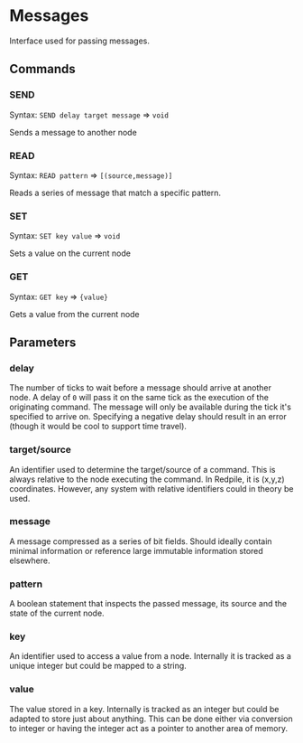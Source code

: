 Messages
========

Interface used for passing messages.

Commands
--------

### SEND

Syntax: `SEND delay target message` => `void`

Sends a message to another node

### READ

Syntax: `READ pattern` => `[(source,message)]`

Reads a series of message that match a specific pattern.

### SET

Syntax: `SET key value` => `void`

Sets a value on the current node

### GET

Syntax: `GET key` => `{value}`

Gets a value from the current node

Parameters
----------

### delay

The number of ticks to wait before a message should arrive at another node.
A delay of `0` will pass it on the same tick as the execution of the originating command.
The message will only be available during the tick it's specified to arrive on.
Specifying a negative delay should result in an error (though it would be cool to support time travel).

### target/source

An identifier used to determine the target/source of a command.
This is always relative to the node executing the command.  In Redpile, it is (x,y,z) coordinates.
However, any system with relative identifiers could in theory be used.

### message

A message compressed as a series of bit fields.
Should ideally contain minimal information or reference large immutable information stored elsewhere.

### pattern

A boolean statement that inspects the passed message, its source and the state of the current node.

### key

An identifier used to access a value from a node.
Internally it is tracked as a unique integer but could be mapped to a string.

### value

The value stored in a key.  Internally is tracked as an integer but could be adapted to store just about anything.  This can be done either via conversion to integer or having the integer act as a pointer to another area of memory.

